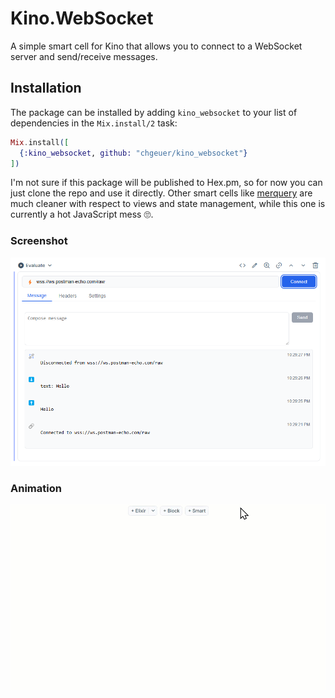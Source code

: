 # Kino.WebSocket

A simple smart cell for Kino that allows you to connect to a WebSocket server and send/receive messages.

## Installation

The package can be installed by adding `kino_websocket` to your list of dependencies in the `Mix.install/2` task:

```elixir
Mix.install([
  {:kino_websocket, github: "chgeuer/kino_websocket"}
])
```

I'm not sure if this package will be published to Hex.pm, so for now you can just clone the repo and use it directly. Other smart cells like [merquery](https://github.com/acalejos/merquery) are much cleaner with respect to views and state management, while this one is currently a hot JavaScript mess 🙄.

### Screenshot

![Screenshot of the smart cell](content/img/demo.png)

### Animation

![Screenshot of the smart cell](content/img/demo.gif)




